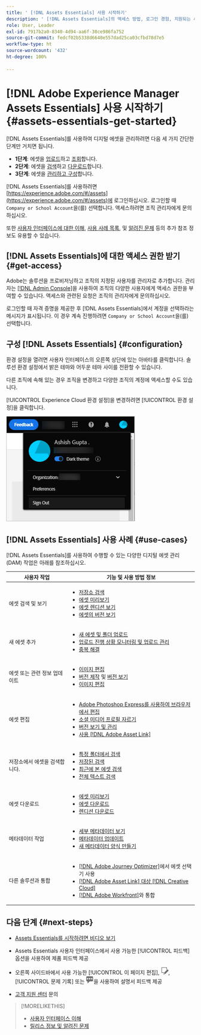 ```yaml
---
title: ' [!DNL Assets Essentials] 사용 시작하기'
description: ' [!DNL Assets Essentials]의 액세스 방법, 로그인 경험, 지원되는 사용 사례 및 알려진 문제'
role: User, Leader
exl-id: 7917b2a0-8340-4d94-aa6f-30ce986fa752
source-git-commit: fedcf02b5338d6640e557dad25ca03cfbd78d7e5
workflow-type: ht
source-wordcount: '432'
ht-degree: 100%

---
```


# [!DNL Adobe Experience Manager Assets Essentials] 사용 시작하기 {#assets-essentials-get-started}

<!-- TBD: Make links for these steps. -->

[!DNL Assets Essentials]를 사용하여 디지털 에셋을 관리하려면 다음 세 가지 간단한 단계만 거치면 됩니다.

* **1단계**: 에셋을 [업로드](/help/using/add-delete.md)하고 [조회](/help/using/navigate-view.md)합니다.
* **2단계**: 에셋을 [검색](/help/using/search.md)하고 [다운로드](/help/using/manage-organize.md#download)합니다.
* **3단계**: 에셋을 [관리하고 구성](/help/using/manage-organize.md)합니다.

[!DNL Assets Essentials]를 사용하려면 [https://experience.adobe.com/#/assets](https://experience.adobe.com/#/assets)에 로그인하십시오. 로그인할 때 `Company or School Account`을(를) 선택합니다. 액세스하려면 조직 관리자에게 문의하십시오.

또한 [사용자 인터페이스에 대한 이해](/help/using/navigate-view.md), [사용 사례 목록](#use-cases), <!-- TBD: [supported file types](/help/using/supported-file-formats.md), --> 및 [알려진 문제](/help/using/release-notes.md#known-issues) 등의 추가 참조 정보도 유용할 수 있습니다.

## [!DNL Assets Essentials]에 대한 액세스 권한 받기 {#get-access}

Adobe는 솔루션을 프로비저닝하고 조직의 지정된 사용자를 관리자로 추가합니다. 관리자는 [[!DNL Admin Console]](https://helpx.adobe.com/kr/enterprise/using/admin-console.html)을 사용하여 조직의 다양한 사용자에게 액세스 권한을 부여할 수 있습니다. 액세스와 관련된 요청은 조직의 관리자에게 문의하십시오.

로그인할 때 자격 증명을 제공한 후 [!DNL Assets Essentials]에서 계정을 선택하라는 메시지가 표시됩니다. 이 경우 계속 진행하려면 `Company or School Account`을(를) 선택합니다.

## 구성 [!DNL Assets Essentials] {#configuration}

환경 설정을 열려면 사용자 인터페이스의 오른쪽 상단에 있는 아바타를 클릭합니다. 솔루션 환경 설정에서 밝은 테마와 어두운 테마 사이를 전환할 수 있습니다.

다른 조직에 속해 있는 경우 조직을 변경하고 다양한 조직의 계정에 액세스할 수도 있습니다.

[!UICONTROL Experience Cloud 환경 설정]을 변경하려면 [!UICONTROL 환경 설정]을 클릭합니다.

![어두운 테마 및 밝은 테마 전환 환경 설정](assets/theme-change.png)

## [!DNL Assets Essentials] 사용 사례 {#use-cases}

[!DNL Assets Essentials]를 사용하여 수행할 수 있는 다양한 디지털 에셋 관리(DAM) 작업은 아래를 참조하십시오.

| 사용자 작업 | 기능 및 사용 방법 정보 |
|-----|------|
| 에셋 검색 및 보기 | <ul> <li>[저장소 검색](/help/using/navigate-view.md#view-assets-and-details) </li> <li> [에셋 미리보기](/help/using/navigate-view.md#preview-assets) <li> [에셋 렌디션 보기](/help/using/add-delete.md#renditions) </li> <li>[에셋의 버전 보기](/help/using/manage-organize.md#view-versions)</li></ul> |
| 새 에셋 추가 | <ul> <li>[새 에셋 및 폴더 업로드](/help/using/add-delete.md#add-assets)</li> <li>[업로드 진행 상황 모니터링 및 업로드 관리](/help/using/add-delete.md#upload-progress)</li> <li>[중복 해결](/help/using/add-delete.md#resolve-upload-fails)</li> </ul> |
| 에셋 또는 관련 정보 업데이트 | <ul> <li>[이미지 편집](/help/using/edit-images.md)</li> <li>[버전 제작](/help/using/manage-organize.md#create-versions) 및 [버전 보기](/help/using/manage-organize.md#view-versions)</li> <li>[이미지 편집](/help/using/edit-images.md)</li> </ul> |
| 에셋 편집 | <ul> <li>[Adobe Photoshop Express를 사용하여 브라우저에서 편집](/help/using/edit-images.md)</li> <li>[소셜 미디어 프로필 자르기](/help/using/edit-images.md#crop-straighten-images)</li> <li>[버전 보기 및 관리](/help/using/manage-organize.md#view-versions)</li> <li>[사용 [!DNL Adobe Asset Link]](/help/using/integration.md#integrations)</ul></ul> |
| 저장소에서 에셋을 검색합니다. | <ul> <li>[특정 폴더에서 검색](/help/using/search.md#refine-search-results)</li> <li>[저장된 검색](/help/using/search.md#saved-search)</li> <li>[최근에 본 에셋 검색](/help/using/search.md)</li> <li>[전체 텍스트 검색](/help/using/search.md) |
| 에셋 다운로드 | <ul> <li> [에셋 미리보기](/help/using/navigate-view.md#preview-assets) </li> <li> [에셋 다운로드](/help/using/manage-organize.md#download) <li> [렌디션 다운로드](/help/using/add-delete.md#renditions) </li></ul> |
| 메타데이터 작업 | <ul> <li>[세부 메타데이터 보기](/help/using/metadata.md) </li> <li> [메타데이터 업데이트](/help/using/metadata.md#update-metadata)</li> <li> [새 메타데이터 양식 만들기](/help/using/metadata.md#metadata-forms) </li> </ul> |
| 다른 솔루션과 통합 | <ul> <li>[ [!DNL Adobe Journey Optimizer]](/help/using/integration.md)에서 에셋 선택기 사용</li> <li>[[!DNL Adobe Asset Link] 대상 [!DNL Creative Cloud]](/help/using/integration.md)</li> <li>[ [!DNL Adobe Workfront]](/help/using/integration.md)와 통합</li> </ul> |

## 다음 단계 {#next-steps}

* [Assets Essentials를 시작하려면 비디오 보기](https://experienceleague.adobe.com/docs/experience-manager-learn/assets-essentials/getting-started.html)

* Assets Essentials 사용자 인터페이스에서 사용 가능한 [!UICONTROL 피드백] 옵션을 사용하여 제품 피드백 제공

* 오른쪽 사이드바에서 사용 가능한 [!UICONTROL 이 페이지 편집], ![페이지 편집](assets/do-not-localize/edit-page.png), [!UICONTROL 문제 기록] 또는 ![GitHub 문제 생성](assets/do-not-localize/github-issue.png)을 사용하여 설명서 피드백 제공

* [고객 지원 센터](https://experienceleague.adobe.com/?support-solution=General#support) 문의


<!--TBD: Merge the below rows in the table when the use cases are documented/available.

| How do I delete assets? | <ul> <li>[Delete assets](/help/using/manage-organize.md)</li> <li>Recover deleted assets</li> <li>Permanently delete assets</li> </ul> |
| How do I share assets or find shared assets? | <ul> <li>Shared by me</li> <li>Shared with me</li> <li>Share for comments and review</li> <li>Unshare assets</li> </ul> |
| How do I collaborate with others and get my assets reviewed | <ul> <li>Share for review</li> <li>Provide comments. Resolve and filter comments</li> <li>Annotations on images</li> <li>Assign tasks to specific users and prioritize</li> </ul> |

-->

<!-- 

## ![feedback icon](assets/do-not-localize/feedback-icon.png) Provide product feedback {#provide-feedback}

Adobe welcomes feedback about the solution. To provide feedback without even switching your working application, use the [!UICONTROL Feedback] option in the user interface. It also lets you attach files such as screenshots or video recording of an issue.

  ![feedback option in the interface](assets/feedback-panel.png)

To provide feedback for documentation, click [!UICONTROL Edit this page] ![edit the page](assets/do-not-localize/edit-page.png) or [!UICONTROL Log an issue] ![create a GitHub issue](assets/do-not-localize/github-issue.png) from the right sidebar. You can do one of the following: 

* Make the content updates and submit a GitHub pull request.
* Create an issue or ticket in GitHub. Retain the automatically populated article name when creating an issue.

-->

>[!MORELIKETHIS]
>
>* [사용자 인터페이스 이해](/help/using/navigate-view.md)
>* [릴리스 정보 및 알려진 문제](/help/using/release-notes.md)

<!-- TBD: 
>* [Supported file types](/help/using/supported-file-formats.md).
-->
